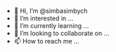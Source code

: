 - 👋 Hi, I’m @simbasimbych
- 👀 I’m interested in ...
- 🌱 I’m currently learning ...
- 💞️ I’m looking to collaborate on ...
- 📫 How to reach me ...

<!---
simbasimbych/simbasimbych is a ✨ special ✨ repository because its `README.md` (this file) appears on your GitHub profile.
You can click the Preview link to take a look at your changes.
--->
